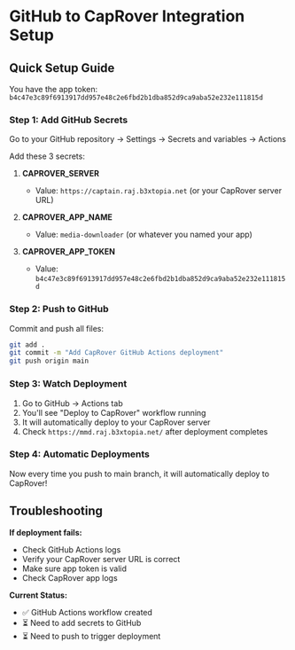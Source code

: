 # GitHub to CapRover Integration Setup

## Quick Setup Guide

You have the app token: `b4c47e3c89f6913917dd957e48c2e6fbd2b1dba852d9ca9aba52e232e111815d`

### Step 1: Add GitHub Secrets

Go to your GitHub repository → Settings → Secrets and variables → Actions

Add these 3 secrets:

1. **CAPROVER_SERVER**
   - Value: `https://captain.raj.b3xtopia.net` (or your CapRover server URL)

2. **CAPROVER_APP_NAME** 
   - Value: `media-downloader` (or whatever you named your app)

3. **CAPROVER_APP_TOKEN**
   - Value: `b4c47e3c89f6913917dd957e48c2e6fbd2b1dba852d9ca9aba52e232e111815d`

### Step 2: Push to GitHub

Commit and push all files:
```bash
git add .
git commit -m "Add CapRover GitHub Actions deployment"
git push origin main
```

### Step 3: Watch Deployment

1. Go to GitHub → Actions tab
2. You'll see "Deploy to CapRover" workflow running
3. It will automatically deploy to your CapRover server
4. Check `https://mmd.raj.b3xtopia.net/` after deployment completes

### Step 4: Automatic Deployments

Now every time you push to main branch, it will automatically deploy to CapRover!

## Troubleshooting

**If deployment fails:**
- Check GitHub Actions logs
- Verify your CapRover server URL is correct
- Make sure app token is valid
- Check CapRover app logs

**Current Status:**
- ✅ GitHub Actions workflow created
- ⏳ Need to add secrets to GitHub
- ⏳ Need to push to trigger deployment